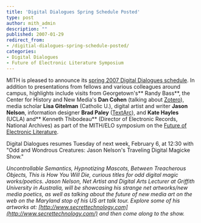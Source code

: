 ```yaml
---
title: 'Digital Dialogues Spring Schedule Posted'
type: post
author: mith_admin
description: ""
published: 2007-01-29
redirect_from: 
- /digitial-dialogues-spring-schedule-posted/
categories:
- Digital Dialogues
- Future of Electronic Literature Symposium
---
```

MITH is pleased to announce its [spring 2007 Digital Dialogues schedule](http://web.archive.org/web/20100615151132/http://www.mith2.umd.edu/programs/mith_speakers_spring_2007.pdf). In addition to presentations from fellows and various colleagues around campus, highlights include visits from Georgetown's** Randy Bass**, the Center for History and New Media's **Dan Cohen** (talking about [Zotero](http://www.zotero.org)), media scholar **Lisa Gitelman** (Catholic U.), digital artist and writer **Jason Nelson**, information designer **Brad Paley** ([TextArc](http://www.textarc.org)), and **Kate Hayles** (UCLA) and** Kenneth Thibodeau** (Director of Electronic Records, National Archives) as part of the MITH/ELO symposium on the [Future of Electronic Literature](http://mith.umd.edu/research/future-of-electronic-literature-symposium/).

Digital Dialogues resumes Tuesday of next week, February 6, at 12:30 with "Odd and Wondrous Creatures: Jason Nelson's Traveling Digital Magicke Show."

_Uncontrollable Semantics, Hypnotizing Mascots, Between Treacherous Objects, This is How You Will Die, curious titles for odd digital magic works/poetics. Jason Nelson, Net Artist and Digital Arts Lecturer at Griffith University in Australia, will be showcasing his strange net artworks/new media poetics, as well as talking about the future of new media art on the web on the Maryland stop of his US art talk tour. Explore some of his artworks at: [http://www.secrettechnology.com](http://www.secrettechnology.com/) and then come along to the show._
